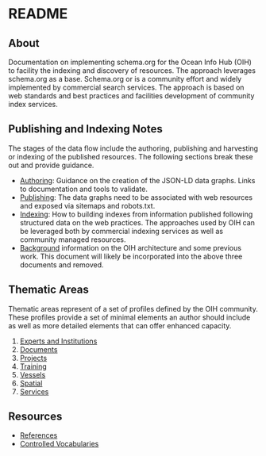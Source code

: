 # README

## About

Documentation on implementing schema.org for the Ocean Info Hub (OIH) to facility the indexing and discovery 
of resources.  The approach leverages schema.org as a base.  Schema.org or is a community effort and widely
implemented by commercial search services.  The approach is based on web standards and best practices and 
facilities development of community index services.  


## Publishing and Indexing Notes

The stages of the data flow include the authoring, publishing and harvesting or indexing of the published resources. The following sections break these out and provide guidance.

* [Authoring](./docs/authoring.md): Guidance on the creation of the JSON-LD data graphs.  Links to documentation
  and tools to validate.
* [Publishing](./docs/publishing.md):  The data graphs need to be associated with web resources and exposed
  via sitemaps and robots.txt.
* [Indexing](./docs/indexers.md): How to building indexes from information published following structured data on the web practices.  The approaches used by OIH can be leveraged both by commercial indexing services as well as community managed resources.
* [Background](./docs/background.md) information on the OIH architecture and some previous work.  This document will likely be incorporated into the above three documents and removed.

## Thematic Areas

Thematic areas represent of a set of profiles defined by the OIH community.  These profiles provide
a set of minimal elements an author should include as well as more detailed elements that can offer
enhanced capacity.

1. [Experts and Institutions](./thematics/expinst/README.md)
1. [Documents](./thematics/docs/README.md)
1. [Projects](./thematics/projects/README.md)
1. [Training](./thematics/training/README.md)
1. [Vessels](./thematics/vessels/README.md)
1. [Spatial](./thematics/spatial/README.md)
1. [Services](./thematics/services/README.md)

## Resources

* [References](./docs/references.md)
* [Controlled Vocabularies](./docs/vocabularies.md)

